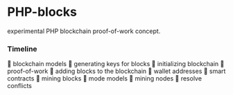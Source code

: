 <h1>PHP-blocks</h1> 
<p>experimental PHP blockchain proof-of-work concept.</p>

<h3>Timeline</h3>
<p>
🔲 blockchain models  
🔲 generating keys for blocks
🔲 initializing blockchain
🔲 proof-of-work
🔲 adding blocks to the blockchain
🔲 wallet addresses
🔲 smart contracts
🔲 mining blocks
🔲 mode models
🔲 mining nodes
🔲 resolve conflicts
</p>